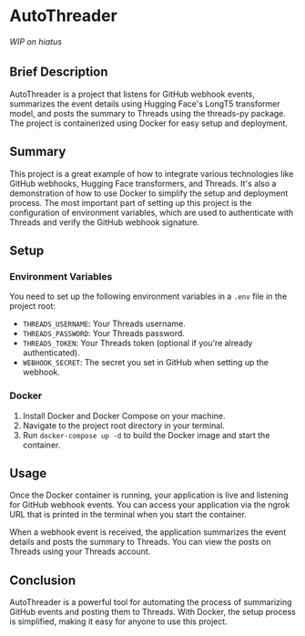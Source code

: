 # AutoThreader
###### WIP on hiatus

## Brief Description
AutoThreader is a project that listens for GitHub webhook events, summarizes the event details using Hugging Face's LongT5 transformer model, and posts the summary to Threads using the threads-py package. The project is containerized using Docker for easy setup and deployment.

## Summary
This project is a great example of how to integrate various technologies like GitHub webhooks, Hugging Face transformers, and Threads. It's also a demonstration of how to use Docker to simplify the setup and deployment process. The most important part of setting up this project is the configuration of environment variables, which are used to authenticate with Threads and verify the GitHub webhook signature.

## Setup

### Environment Variables
You need to set up the following environment variables in a `.env` file in the project root:

- `THREADS_USERNAME`: Your Threads username.
- `THREADS_PASSWORD`: Your Threads password.
- `THREADS_TOKEN`: Your Threads token (optional if you're already authenticated).
- `WEBHOOK_SECRET`: The secret you set in GitHub when setting up the webhook.

### Docker
1. Install Docker and Docker Compose on your machine.
2. Navigate to the project root directory in your terminal.
3. Run `docker-compose up -d` to build the Docker image and start the container.

## Usage
Once the Docker container is running, your application is live and listening for GitHub webhook events. You can access your application via the ngrok URL that is printed in the terminal when you start the container.

When a webhook event is received, the application summarizes the event details and posts the summary to Threads. You can view the posts on Threads using your Threads account.

## Conclusion
AutoThreader is a powerful tool for automating the process of summarizing GitHub events and posting them to Threads. With Docker, the setup process is simplified, making it easy for anyone to use this project.
